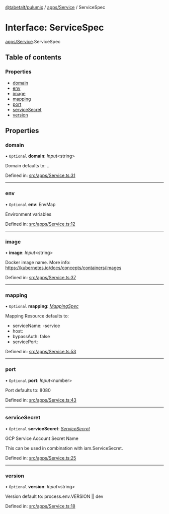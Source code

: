 [@tabetalt/pulumix](../README.md) / [apps/Service](../modules/apps_service.md) / ServiceSpec

# Interface: ServiceSpec

[apps/Service](../modules/apps_service.md).ServiceSpec

## Table of contents

### Properties

- [domain](apps_service.servicespec.md#domain)
- [env](apps_service.servicespec.md#env)
- [image](apps_service.servicespec.md#image)
- [mapping](apps_service.servicespec.md#mapping)
- [port](apps_service.servicespec.md#port)
- [serviceSecret](apps_service.servicespec.md#servicesecret)
- [version](apps_service.servicespec.md#version)

## Properties

### domain

• `Optional` **domain**: *Input*<string\>

Domain
defaults to: <name>.<mayor-version>.<default-domain>

Defined in: [src/apps/Service.ts:31](https://github.com/tabetalt/pulumix/blob/eff771b/src/apps/Service.ts#L31)

___

### env

• `Optional` **env**: EnvMap

Environment variables

Defined in: [src/apps/Service.ts:12](https://github.com/tabetalt/pulumix/blob/eff771b/src/apps/Service.ts#L12)

___

### image

• **image**: *Input*<string\>

Docker image name.
More info: https://kubernetes.io/docs/concepts/containers/images

Defined in: [src/apps/Service.ts:37](https://github.com/tabetalt/pulumix/blob/eff771b/src/apps/Service.ts#L37)

___

### mapping

• `Optional` **mapping**: [*MappingSpec*](ambassador_mapping.mappingspec.md)

Mapping Resource
defaults to:
 - serviceName: <name>-service
 - host: <domain>
 - bypassAuth: false
 - servicePort: <port>

Defined in: [src/apps/Service.ts:53](https://github.com/tabetalt/pulumix/blob/eff771b/src/apps/Service.ts#L53)

___

### port

• `Optional` **port**: *Input*<number\>

Port
defaults to: 8080

Defined in: [src/apps/Service.ts:43](https://github.com/tabetalt/pulumix/blob/eff771b/src/apps/Service.ts#L43)

___

### serviceSecret

• `Optional` **serviceSecret**: [*ServiceSecret*](../classes/iam_servicesecret.servicesecret.md)

GCP Service Account Secret Name

This can be used in combination with iam.ServiceSecret.

Defined in: [src/apps/Service.ts:25](https://github.com/tabetalt/pulumix/blob/eff771b/src/apps/Service.ts#L25)

___

### version

• `Optional` **version**: *Input*<string\>

Version
default to: process.env.VERSION || dev

Defined in: [src/apps/Service.ts:18](https://github.com/tabetalt/pulumix/blob/eff771b/src/apps/Service.ts#L18)
